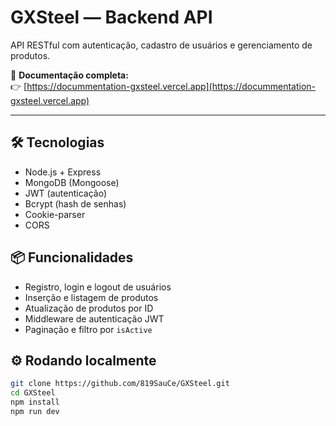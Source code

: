 # GXSteel — Backend API

API RESTful com autenticação, cadastro de usuários e gerenciamento de produtos.

🔗 **Documentação completa:**  
👉 [https://docummentation-gxsteel.vercel.app](https://docummentation-gxsteel.vercel.app)

---

## 🛠️ Tecnologias
- Node.js + Express
- MongoDB (Mongoose)
- JWT (autenticação)
- Bcrypt (hash de senhas)
- Cookie-parser
- CORS

## 📦 Funcionalidades
- Registro, login e logout de usuários
- Inserção e listagem de produtos
- Atualização de produtos por ID
- Middleware de autenticação JWT
- Paginação e filtro por `isActive`

## ⚙️ Rodando localmente

```bash
git clone https://github.com/819SauCe/GXSteel.git
cd GXSteel
npm install
npm run dev

